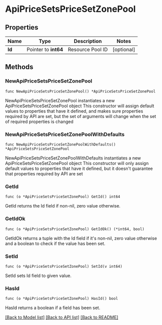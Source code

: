 # ApiPriceSetsPriceSetZonePool

## Properties

Name | Type | Description | Notes
------------ | ------------- | ------------- | -------------
**Id** | Pointer to **int64** | Resource Pool ID | [optional] 

## Methods

### NewApiPriceSetsPriceSetZonePool

`func NewApiPriceSetsPriceSetZonePool() *ApiPriceSetsPriceSetZonePool`

NewApiPriceSetsPriceSetZonePool instantiates a new ApiPriceSetsPriceSetZonePool object
This constructor will assign default values to properties that have it defined,
and makes sure properties required by API are set, but the set of arguments
will change when the set of required properties is changed

### NewApiPriceSetsPriceSetZonePoolWithDefaults

`func NewApiPriceSetsPriceSetZonePoolWithDefaults() *ApiPriceSetsPriceSetZonePool`

NewApiPriceSetsPriceSetZonePoolWithDefaults instantiates a new ApiPriceSetsPriceSetZonePool object
This constructor will only assign default values to properties that have it defined,
but it doesn't guarantee that properties required by API are set

### GetId

`func (o *ApiPriceSetsPriceSetZonePool) GetId() int64`

GetId returns the Id field if non-nil, zero value otherwise.

### GetIdOk

`func (o *ApiPriceSetsPriceSetZonePool) GetIdOk() (*int64, bool)`

GetIdOk returns a tuple with the Id field if it's non-nil, zero value otherwise
and a boolean to check if the value has been set.

### SetId

`func (o *ApiPriceSetsPriceSetZonePool) SetId(v int64)`

SetId sets Id field to given value.

### HasId

`func (o *ApiPriceSetsPriceSetZonePool) HasId() bool`

HasId returns a boolean if a field has been set.


[[Back to Model list]](../README.md#documentation-for-models) [[Back to API list]](../README.md#documentation-for-api-endpoints) [[Back to README]](../README.md)


